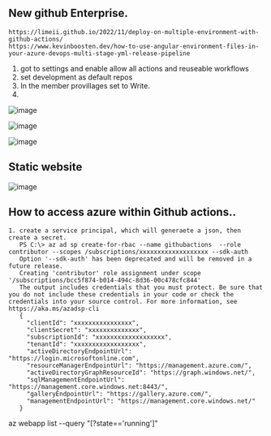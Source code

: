 ## New github Enterprise.
```
https://limeii.github.io/2022/11/deploy-on-multiple-environment-with-github-actions/
https://www.kevinboosten.dev/how-to-use-angular-environment-files-in-your-azure-devops-multi-stage-yml-release-pipeline
```
1. got to settings and enable allow all actions and reuseable workflows
2. set development as default repos
3. In the member provillages set to Write.
4. 

![image](https://github.com/user-attachments/assets/f4eb7b54-fd16-4cbd-bcf5-c9933e8a6ea8)


![image](https://github.com/jniranjanreddy/github-actions/assets/83489863/96946a01-3fec-42aa-afe6-9589840df3a0)

![image](https://github.com/jniranjanreddy/github-actions/assets/83489863/c5888df8-e553-4133-8564-d02985976a24)


## Static website
![image](https://github.com/jniranjanreddy/github-actions/assets/83489863/336c6461-bf95-4b12-b79a-4440743fa025)

## How to access azure within Github actions..
```
1. create a service principal, which will generaete a json, then create a secret.
   PS C:\> az ad sp create-for-rbac --name githubactions  --role contributor --scopes /subscriptions/xxxxxxxxxxxxxxxxxxx --sdk-auth
   Option '--sdk-auth' has been deprecated and will be removed in a future release.
   Creating 'contributor' role assignment under scope '/subscriptions/bcc5f874-b014-494c-8d36-00c478cfc844'
   The output includes credentials that you must protect. Be sure that you do not include these credentials in your code or check the credentials into your source control. For more information, see https://aka.ms/azadsp-cli
   {
     "clientId": "xxxxxxxxxxxxxxxx",
     "clientSecret": "xxxxxxxxxxxxxx",
     "subscriptionId": "xxxxxxxxxxxxxxxxxxx",
     "tenantId": "xxxxxxxxxxxxxxxxxx",
     "activeDirectoryEndpointUrl": "https://login.microsoftonline.com",
     "resourceManagerEndpointUrl": "https://management.azure.com/",
     "activeDirectoryGraphResourceId": "https://graph.windows.net/",
     "sqlManagementEndpointUrl": "https://management.core.windows.net:8443/",
     "galleryEndpointUrl": "https://gallery.azure.com/",
     "managementEndpointUrl": "https://management.core.windows.net/"
   }

```

az webapp list --query "[?state=='running']"
